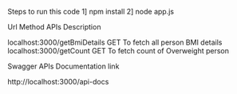 Steps to run this code
1] npm install
2] node app.js

Url                             Method   APIs Description

localhost:3000/getBmiDetails    GET      To fetch all person BMI details
localhost:3000/getCount         GET      To fetch count of Overweight person 

Swagger APIs Documentation link

http://localhost:3000/api-docs
